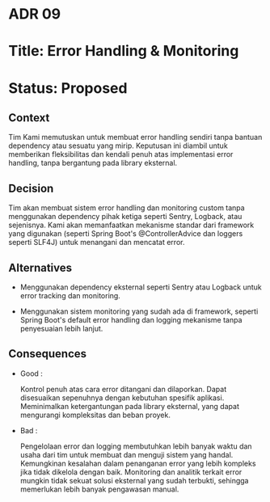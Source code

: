 # ADR 09
# Title: Error Handling & Monitoring
# Status: Proposed

## Context
Tim Kami memutuskan untuk membuat error handling sendiri tanpa bantuan dependency atau sesuatu yang mirip. Keputusan ini diambil untuk memberikan fleksibilitas dan kendali penuh atas implementasi error handling, tanpa bergantung pada library eksternal.

## Decision
Tim akan membuat sistem error handling dan monitoring custom tanpa menggunakan dependency pihak ketiga seperti Sentry, Logback, atau sejenisnya. Kami akan memanfaatkan mekanisme standar dari framework yang digunakan (seperti Spring Boot's @ControllerAdvice dan loggers seperti SLF4J) untuk menangani dan mencatat error.

## Alternatives
- Menggunakan dependency eksternal seperti Sentry atau Logback untuk error tracking dan monitoring.

- Menggunakan sistem monitoring yang sudah ada di framework, seperti Spring Boot's default error handling dan logging mekanisme tanpa penyesuaian lebih lanjut.

## Consequences
- Good : 

    Kontrol penuh atas cara error ditangani dan dilaporkan.
    Dapat disesuaikan sepenuhnya dengan kebutuhan spesifik aplikasi.
    Meminimalkan ketergantungan pada library eksternal, yang dapat mengurangi kompleksitas dan beban proyek.

- Bad : 

    Pengelolaan error dan logging membutuhkan lebih banyak waktu dan usaha dari tim untuk membuat dan menguji sistem yang handal.
    Kemungkinan kesalahan dalam penanganan error yang lebih kompleks jika tidak dikelola dengan baik.
    Monitoring dan analitik terkait error mungkin tidak sekuat solusi eksternal yang sudah terbukti, sehingga memerlukan lebih banyak pengawasan manual.
